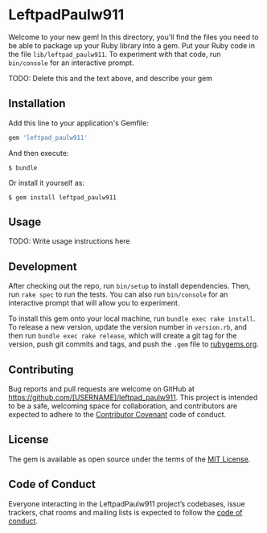 # LeftpadPaulw911

Welcome to your new gem! In this directory, you'll find the files you need to be able to package up your Ruby library into a gem. Put your Ruby code in the file `lib/leftpad_paulw911`. To experiment with that code, run `bin/console` for an interactive prompt.

TODO: Delete this and the text above, and describe your gem

## Installation

Add this line to your application's Gemfile:

```ruby
gem 'leftpad_paulw911'
```

And then execute:

    $ bundle

Or install it yourself as:

    $ gem install leftpad_paulw911

## Usage

TODO: Write usage instructions here

## Development

After checking out the repo, run `bin/setup` to install dependencies. Then, run `rake spec` to run the tests. You can also run `bin/console` for an interactive prompt that will allow you to experiment.

To install this gem onto your local machine, run `bundle exec rake install`. To release a new version, update the version number in `version.rb`, and then run `bundle exec rake release`, which will create a git tag for the version, push git commits and tags, and push the `.gem` file to [rubygems.org](https://rubygems.org).

## Contributing

Bug reports and pull requests are welcome on GitHub at https://github.com/[USERNAME]/leftpad_paulw911. This project is intended to be a safe, welcoming space for collaboration, and contributors are expected to adhere to the [Contributor Covenant](http://contributor-covenant.org) code of conduct.

## License

The gem is available as open source under the terms of the [MIT License](http://opensource.org/licenses/MIT).

## Code of Conduct

Everyone interacting in the LeftpadPaulw911 project’s codebases, issue trackers, chat rooms and mailing lists is expected to follow the [code of conduct](https://github.com/[USERNAME]/leftpad_paulw911/blob/master/CODE_OF_CONDUCT.md).
